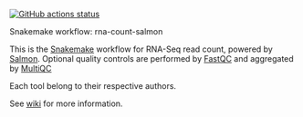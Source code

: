[![GitHub actions status](https://github.com/tdayris-perso/rna-count-salmon/workflows/CI/badge.svg?branch=master)](https://github.com/tdayris-perso/rna-count-salmon/actions?query=branch%3Amaster+workflow%3ACI)

Snakemake workflow: rna-count-salmon

This is the [Snakemake](https://academic.oup.com/bioinformatics/article/28/19/2520/290322) workflow for RNA-Seq read count, powered by [Salmon](https://salmon.readthedocs.io/en/latest/). Optional quality controls are performed by [FastQC](https://www.bioinformatics.babraham.ac.uk/projects/fastqc/) and aggregated by [MultiQC](https://academic.oup.com/bioinformatics/article/32/19/3047/2196507)

Each tool belong to their respective authors.

See [wiki](https://github.com/tdayris-perso/rna-count-salmon/wiki) for more information.
